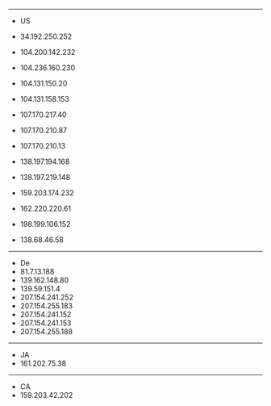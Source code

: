 ----------------------
* US
* 34.192.250.252
* 104.200.142.232
* 104.236.160.230
* 104.131.150.20
* 104.131.158.153
* 107.170.217.40
* 107.170.210.87
* 107.170.210.13
* 138.197.194.168
* 138.197.219.148
* 159.203.174.232
* 162.220.220.61
* 198.199.106.152

* 138.68.46.58

----------------------
* De
* 81.7.13.188
* 139.162.148.80
* 139.59.151.4
* 207.154.241.252
* 207.154.255.183
* 207.154.241.152
* 207.154.241.153
* 207.154.255.188
----------------------
* JA
* 161.202.75.38
----------------------
* CA
* 159.203.42.202

